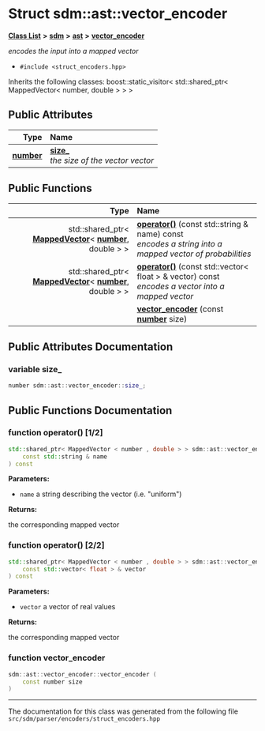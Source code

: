 
# Struct sdm::ast::vector\_encoder

<link rel="stylesheet" href="https://cdnjs.cloudflare.com/ajax/libs/KaTeX/0.5.1/katex.min.css">
<link rel="stylesheet" href="https://cdn.jsdelivr.net/github-markdown-css/2.2.1/github-markdown.css"/>



[**Class List**](annotated.md) **>** [**sdm**](namespacesdm.md) **>** [**ast**](namespacesdm_1_1ast.md) **>** [**vector\_encoder**](structsdm_1_1ast_1_1vector__encoder.md)



_encodes the input into a mapped vector_ 

* `#include <struct_encoders.hpp>`



Inherits the following classes: boost::static_visitor< std::shared_ptr< MappedVector< number, double > > >










## Public Attributes

| Type | Name |
| ---: | :--- |
|  [**number**](namespacesdm.md#typedef-number) | [**size\_**](structsdm_1_1ast_1_1vector__encoder.md#variable-size-)  <br>_the size of the vector vector_  |


## Public Functions

| Type | Name |
| ---: | :--- |
|  std::shared\_ptr&lt; [**MappedVector**](classsdm_1_1MappedVector.md)&lt; [**number**](namespacesdm.md#typedef-number), double &gt; &gt; | [**operator()**](structsdm_1_1ast_1_1vector__encoder.md#function-operator()-1-2) (const std::string & name) const<br>_encodes a string into a mapped vector of probabilities_  |
|  std::shared\_ptr&lt; [**MappedVector**](classsdm_1_1MappedVector.md)&lt; [**number**](namespacesdm.md#typedef-number), double &gt; &gt; | [**operator()**](structsdm_1_1ast_1_1vector__encoder.md#function-operator()-2-2) (const std::vector&lt; float &gt; & vector) const<br>_encodes a vector into a mapped vector_  |
|   | [**vector\_encoder**](structsdm_1_1ast_1_1vector__encoder.md#function-vector-encoder) (const [**number**](namespacesdm.md#typedef-number) size) <br> |








## Public Attributes Documentation


### variable size\_ 


```cpp
number sdm::ast::vector_encoder::size_;
```


## Public Functions Documentation


### function operator() [1/2]


```cpp
std::shared_ptr< MappedVector < number , double > > sdm::ast::vector_encoder::operator() (
    const std::string & name
) const
```




**Parameters:**


* `name` a string describing the vector (i.e. "uniform") 



**Returns:**

the corresponding mapped vector 




        

### function operator() [2/2]


```cpp
std::shared_ptr< MappedVector < number , double > > sdm::ast::vector_encoder::operator() (
    const std::vector< float > & vector
) const
```




**Parameters:**


* `vector` a vector of real values 



**Returns:**

the corresponding mapped vector 




        

### function vector\_encoder 


```cpp
sdm::ast::vector_encoder::vector_encoder (
    const number size
) 
```



------------------------------
The documentation for this class was generated from the following file `src/sdm/parser/encoders/struct_encoders.hpp`